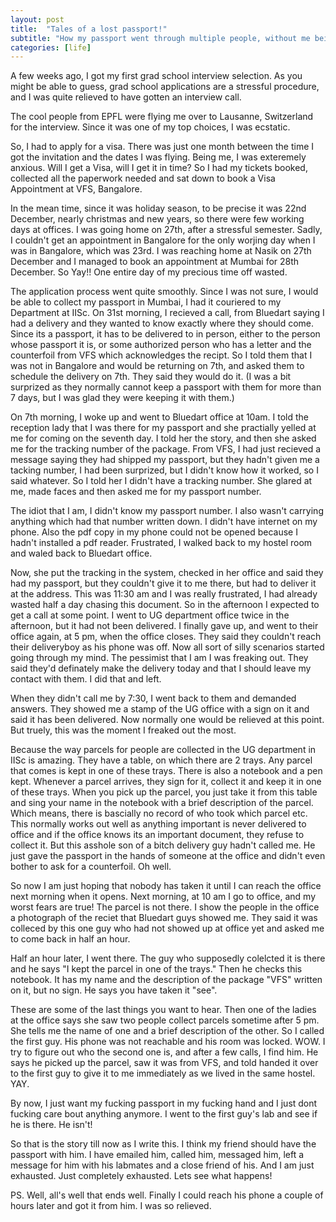 ```yaml
---
layout: post
title:  "Tales of a lost passport!"
subtitle: "How my passport went through multiple people, without me being able to figure out where the hell it is."
categories: [life]
---
```


A few weeks ago, I got my first grad school interview selection. As you might be able to guess, grad school applications are a stressful procedure, and I was quite relieved to have gotten an interview call.

The cool people from EPFL were flying me over to Lausanne, Switzerland for the interview. Since it was one of my top choices, I was ecstatic. 

So, I had to apply for a visa. There was just one month between the time I got the invitation and the dates I was flying. Being me, I was exteremely anxious. Will I get a Visa, will I get it in time? So I had my tickets booked, collected all the paperwork needed and sat down to book a Visa Appointment at VFS, Bangalore. 

In the mean time, since it was holiday season, to be precise it was 22nd December, nearly christmas and new years, so there were few working days at offices. I was going home on 27th, after a stressful semester. Sadly, I couldn't get an appointment in Bangalore for the only worjing day when I was in Bangalore, which was 23rd. I was reaching home at Nasik on 27th December and I managed to book an appointment at Mumbai for 28th December. So Yay!! One entire day of my precious time off wasted.

The application process went quite smoothly. Since I was not sure, I would be able to collect my passport in Mumbai, I had it couriered to my Department at IISc. On 31st morning, I recieved a call, from Bluedart saying I had a delivery and they wanted to know exactly where they should come. Since its a passport, it has to be delivered to in person, either to the person whose passport it is, or some authorized person who has a letter and the counterfoil from VFS which acknowledges the recipt. So I told them that I was not in Bangalore and would be returning on 7th, and asked them to schedule the delivery on 7th. They said they would do it. (I was a bit surprized as they normally cannot keep a passport with them for more than 7 days, but I was glad they were keeping it with them.)

On 7th morning, I woke up and went to Bluedart office at 10am. I told the reception lady that I was there for my passport and she practially yelled at me for coming on the seventh day. I told her the story, and then she asked me for the tracking number of the package. From VFS, I had just recieved a message saying they had shipped my passport, but they hadn't given me a tacking number, I had been surprized, but I didn't know how it worked, so I said whatever. So I told her I didn't have a tracking number. She glared at me, made faces and then asked me for my passport number. 

The idiot that I am, I didn't know my passport number. I also wasn't carrying anything which had that number written down. I didn't have internet on my phone. Also the pdf copy in my phone could not be opened because I hadn't installed a pdf reader. Frustrated, I walked back to my hostel room and waled back to Bluedart office. 

Now, she put the tracking in the system, checked in her office and said they had my passport, but they couldn't give it to me there, but had to deliver it at the address. This was 11:30 am and I was really frustrated, I had already wasted half a day chasing this document. So in the afternoon I expected to get a call at some point. I went to UG department office twice in the afternoon, but it had not been delivered. I finally gave up, and went to their office again, at 5 pm, when the office closes. They said they couldn't reach their deliveryboy as his phone was off. Now all sort of silly scenarios started going through my mind. The pessimist that I am I was freaking out. They said they'd definately make the delivery today and that I should leave my contact with them. I did that and left.

When they didn't call me by 7:30, I went back to them and demanded answers. They showed me a stamp of the UG office with a sign on it and said it has been delivered. Now normally one would be relieved at this point. But truely, this was the moment I freaked out the most. 

Because the way parcels for people are collected in the UG department in IISc is amazing. They have a table, on which there are 2 trays. Any parcel that comes is kept in one of these trays. There is also a notebook and a pen kept. Whenever a parcel arrives, they sign for it, collect it and keep it in one of these trays. When you pick up the parcel, you just take it from this table and sing your name in the notebook with a brief description of the parcel. Which means, there is bascially no record of who took which parcel etc. This normally works out well as anything important is never delivered to office and if the office knows its an important document, they refuse to collect it. But this asshole son of a bitch delivery guy hadn't called me. He just gave the passport in the hands of someone at the office and didn't even bother to ask for a counterfoil. Oh well. 

So now I am just hoping that nobody has taken it until I can reach the office next morning when it opens. Next morning, at 10 am I go to office, and my worst fears are true! The parcel is not there. I show the people in the office a photograph of the reciet that Bluedart guys showed me. They said it was colleced by this one guy who had not showed up at office yet and asked me to come back in half an hour. 

Half an hour later, I went there. The guy who supposedly colelcted it is there and he says "I kept the parcel in one of the trays." Then he checks this notebook. It has my name and the description of the package "VFS" written on it, but no sign. He says you have taken it "see". 

These are some of the last things you want to hear. Then one of the ladies at the office says she saw two people collect parcels sometime after 5 pm. She tells me the name of one and a brief description of the other. So I called the first guy. His phone was not reachable and his room was locked. WOW. I try to figure out who the second one is, and after a few calls, I find him. He says he picked up the parcel, saw it was from VFS, and told handed it over to the first guy to give it to me immediately as we lived in the same hostel. YAY. 

By now, I just want my fucking passport in my fucking hand and I just dont fucking care bout anything anymore. I went to the first guy's lab and see if he is there. He isn't!

So that is the story till now as I write this. I think my friend should have the passport with him. I have emailed him, called him, messaged him, left a message for him with his labmates and a close friend of his. And I am just exhausted. Just completely exhausted. Lets see what happens!


PS. Well, all's well that ends well. Finally I could reach his phone a couple of hours later and got it from him. I was so relieved.